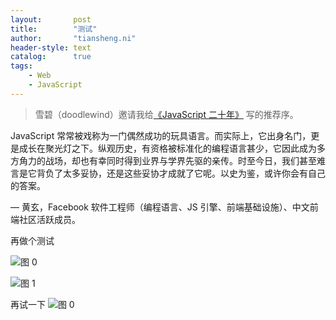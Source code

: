 ```yaml
---
layout:       post
title:        "测试"
author:       "tiansheng.ni"
header-style: text
catalog:      true
tags:
    - Web
    - JavaScript
---
```


> 雪碧（doodlewind）邀请我给[《JavaScript 二十年》](https://zhuanlan.zhihu.com/p/373065151) 写的推荐序。


JavaScript 常常被戏称为一门偶然成功的玩具语言。而实际上，它出身名门，更是成长在聚光灯之下。纵观历史，有资格被标准化的编程语言甚少，它因此成为多方角力的战场，却也有幸同时得到业界与学界先驱的亲传。时至今日，我们甚至难言是它背负了太多妥协，还是这些妥协才成就了它呢。以史为鉴，或许你会有自己的答案。

— 黄玄，Facebook 软件工程师（编程语言、JS 引擎、前端基础设施）、中文前端社区活跃成员。

再做个测试

![图 0](https://cdn.jsdelivr.net/gh/skycity11/picture@master/pic/3ded63f03f3adb7e459cb1b7fdf963a6aa4d05c980b4aadeeb2639203f48d0b8.png)  

![图 1](https://cdn.jsdelivr.net/gh/skycity11/picture@master/pic/f7c101cdc2e469c5bcf4c4c2a62ead81cb9ead9a7aa6ab08eb8faa02154823b8.png)  

再试一下
![图 0](https://cdn.jsdelivr.net/gh/skycity11/picture@master/pic/26c486c164e85fb7010541a0e8d2de4c307c095a46d4f403ee545c7427984aa8.png)  
